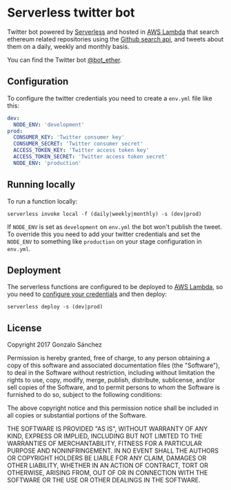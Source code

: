 # Serverless twitter bot

Twitter bot powered by [Serverless](https://serverless.com) and hosted in [AWS Lambda](https://aws.amazon.com/lambda/) that search ethereum related repositories using the [Github search api](https://developer.github.com/v3/search), and tweets about them on a daily, weekly and monthly basis.

You can find the Twitter bot [@bot_ether](https://twitter.com/bot_ether).

## Configuration

To configure the twitter credentials you need to create a `env.yml` file like this:

``` yml
dev:
  NODE_ENV: 'development'
prod:
  CONSUMER_KEY: 'Twitter consumer key'
  CONSUMER_SECRET: 'Twitter consumer secret'
  ACCESS_TOKEN_KEY: 'Twitter access token key'
  ACCESS_TOKEN_SECRET: 'Twitter access token secret'
  NODE_ENV: 'production'
```

## Running locally

To run a function locally:

`serverless invoke local -f (daily|weekly|monthly) -s (dev|prod)`

If `NODE_ENV` is set as `development` on `env.yml` the bot won't publish the tweet. To override this you need to add your twitter credentials and set the `NODE_ENV` to something like `production` on your stage configuration in `env.yml`.

## Deployment

The serverless functions are configured to be deployed to [AWS Lambda](https://aws.amazon.com/lambda/), so you need to [configure your credentials](https://serverless.com/framework/docs/providers/aws/guide/credentials/) and then deploy:

`serverless deploy -s (dev|prod)`

## License

Copyright 2017 Gonzalo Sánchez

Permission is hereby granted, free of charge, to any person obtaining a copy of this software and associated documentation files (the "Software"), to deal in the Software without restriction, including without limitation the rights to use, copy, modify, merge, publish, distribute, sublicense, and/or sell copies of the Software, and to permit persons to whom the Software is furnished to do so, subject to the following conditions:

The above copyright notice and this permission notice shall be included in all copies or substantial portions of the Software.

THE SOFTWARE IS PROVIDED "AS IS", WITHOUT WARRANTY OF ANY KIND, EXPRESS OR IMPLIED, INCLUDING BUT NOT LIMITED TO THE WARRANTIES OF MERCHANTABILITY, FITNESS FOR A PARTICULAR PURPOSE AND NONINFRINGEMENT. IN NO EVENT SHALL THE AUTHORS OR COPYRIGHT HOLDERS BE LIABLE FOR ANY CLAIM, DAMAGES OR OTHER LIABILITY, WHETHER IN AN ACTION OF CONTRACT, TORT OR OTHERWISE, ARISING FROM, OUT OF OR IN CONNECTION WITH THE SOFTWARE OR THE USE OR OTHER DEALINGS IN THE SOFTWARE.